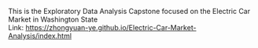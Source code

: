 This is the Exploratory Data Analysis Capstone focused on the Electric Car Market in Washington State </br>
Link: https://zhongyuan-ye.github.io/Electric-Car-Market-Analysis/index.html

